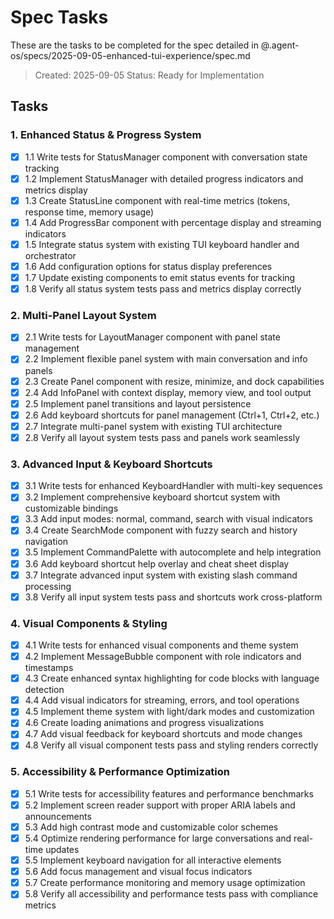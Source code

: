 # Spec Tasks

These are the tasks to be completed for the spec detailed in @.agent-os/specs/2025-09-05-enhanced-tui-experience/spec.md

> Created: 2025-09-05
> Status: Ready for Implementation

## Tasks

### 1. Enhanced Status & Progress System
- [x] 1.1 Write tests for StatusManager component with conversation state tracking
- [x] 1.2 Implement StatusManager with detailed progress indicators and metrics display
- [x] 1.3 Create StatusLine component with real-time metrics (tokens, response time, memory usage)
- [x] 1.4 Add ProgressBar component with percentage display and streaming indicators
- [x] 1.5 Integrate status system with existing TUI keyboard handler and orchestrator
- [x] 1.6 Add configuration options for status display preferences
- [x] 1.7 Update existing components to emit status events for tracking
- [x] 1.8 Verify all status system tests pass and metrics display correctly

### 2. Multi-Panel Layout System
- [x] 2.1 Write tests for LayoutManager component with panel state management
- [x] 2.2 Implement flexible panel system with main conversation and info panels
- [x] 2.3 Create Panel component with resize, minimize, and dock capabilities
- [x] 2.4 Add InfoPanel with context display, memory view, and tool output
- [x] 2.5 Implement panel transitions and layout persistence
- [x] 2.6 Add keyboard shortcuts for panel management (Ctrl+1, Ctrl+2, etc.)
- [x] 2.7 Integrate multi-panel system with existing TUI architecture
- [x] 2.8 Verify all layout system tests pass and panels work seamlessly

### 3. Advanced Input & Keyboard Shortcuts
- [x] 3.1 Write tests for enhanced KeyboardHandler with multi-key sequences
- [x] 3.2 Implement comprehensive keyboard shortcut system with customizable bindings
- [x] 3.3 Add input modes: normal, command, search with visual indicators
- [x] 3.4 Create SearchMode component with fuzzy search and history navigation
- [x] 3.5 Implement CommandPalette with autocomplete and help integration
- [x] 3.6 Add keyboard shortcut help overlay and cheat sheet display
- [x] 3.7 Integrate advanced input system with existing slash command processing
- [x] 3.8 Verify all input system tests pass and shortcuts work cross-platform

### 4. Visual Components & Styling
- [x] 4.1 Write tests for enhanced visual components and theme system
- [x] 4.2 Implement MessageBubble component with role indicators and timestamps
- [x] 4.3 Create enhanced syntax highlighting for code blocks with language detection
- [x] 4.4 Add visual indicators for streaming, errors, and tool operations
- [x] 4.5 Implement theme system with light/dark modes and customization
- [x] 4.6 Create loading animations and progress visualizations
- [x] 4.7 Add visual feedback for keyboard shortcuts and mode changes
- [x] 4.8 Verify all visual component tests pass and styling renders correctly

### 5. Accessibility & Performance Optimization
- [x] 5.1 Write tests for accessibility features and performance benchmarks
- [x] 5.2 Implement screen reader support with proper ARIA labels and announcements
- [x] 5.3 Add high contrast mode and customizable color schemes
- [x] 5.4 Optimize rendering performance for large conversations and real-time updates
- [x] 5.5 Implement keyboard navigation for all interactive elements
- [x] 5.6 Add focus management and visual focus indicators
- [x] 5.7 Create performance monitoring and memory usage optimization
- [x] 5.8 Verify all accessibility and performance tests pass with compliance metrics